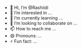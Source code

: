 - 👋 Hi, I’m @Rashiidi
- 👀 I’m interested in ...
- 🌱 I’m currently learning ...
- 💞️ I’m looking to collaborate on ...
- 📫 How to reach me ...
- 😄 Pronouns: ...
- ⚡ Fun fact: ...

<!---
Rashiidi/Rashiidi is a ✨ special ✨ repository because its `README.md` (this file) appears on your GitHub profile.
You can click the Preview link to take a look at your changes.
--->
